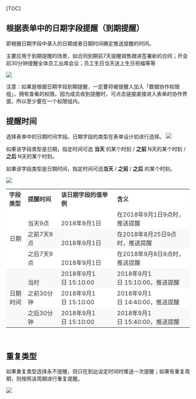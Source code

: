[TOC]
## 根据表单中的日期字段提醒（到期提醒）

即根据日期字段中录入的日期或者日期时间确定推送提醒的时间。


主要应用于到期提醒的场景，如合同到期前7天提醒销售跟进签署新的合同；开会前30分钟提醒全体员工出席会议；员工生日当天送上生日祝福等等


![](http://docfiles.baibaoyun.com/Fg7aYvfat_BxVWXzFf9mvacT4fZL)

注意：如果是根据日期字段到期提醒，一定要将被提醒人加入「数据协作权限组」，拥有查看的权限。因为成员收到提醒时，可点击链接直接进入表单的协作界面，所以至少要在一个权限组内。


## 提醒时间

选择表单中的日期时间字段。日期字段的类型在表单设计初进行选择。
![](http://docfiles.baibaoyun.com/Fk8iXFxbnjoT57XoTjWIIRwmom6c)


如果该字段类型是日期，指定时间可选 **当天** 的某个时刻 / **之前** N天的某个时刻 / **之后** N天的某个时刻。

如果该字段类型是日期时间，指定时间可选**当天** / **之前** / **之后** 的某个时刻。

![](http://docfiles.baibaoyun.com/FsstLZ1k5f82YZQXbeBF8444zkYL)

<table width="249">
    <colgroup>
        <col width="72"/>
        <col width="72"/>
        <col width="117"/>
        <col width="71"/>
    </colgroup>
    <tbody>
        <tr class="firstRow">
            <td class="et2" width="54" style="color: rgb(51, 51, 51); font-size: 12pt; font-weight: 700; vertical-align: middle; white-space: normal; border-width: 1.2pt; background: rgb(255, 255, 255);">
                字段类型
            </td>
            <td class="et2" width="134" style="color: rgb(51, 51, 51); font-size: 12pt; font-weight: 700; vertical-align: middle; white-space: normal; border-width: 1.2pt; background: rgb(255, 255, 255);">
                提醒时间
            </td>
            <td class="et2" width="187" style="color: rgb(51, 51, 51); font-size: 12pt; font-weight: 700; vertical-align: middle; white-space: normal; border-width: 1.2pt; background: rgb(255, 255, 255);">
                该日期字段的值举例
            </td>
            <td class="et2" width="283" style="color: rgb(51, 51, 51); font-size: 12pt; font-weight: 700; vertical-align: middle; white-space: normal; border-width: 1.2pt; background: rgb(255, 255, 255);">
                含义
            </td>
        </tr>
        <tr>
            <td class="et3" rowspan="3" width="54" style="color: rgb(51, 51, 51); font-size: 12pt; text-align: center; vertical-align: middle; white-space: normal; border-width: 1.2pt; background: rgb(255, 255, 255);">
                日期
            </td>
            <td class="et4" width="54" style="color: rgb(51, 51, 51); font-size: 12pt; vertical-align: bottom; white-space: normal; border-width: 1.2pt; background: rgb(255, 255, 255);">
                当天9点
            </td>
            <td class="et5" width="87" style="color: rgb(51, 51, 51); font-size: 12pt; vertical-align: bottom; white-space: normal; border-width: 1.2pt; background: rgb(255, 255, 255);">
                2018年9月1日
            </td>
            <td class="et4" width="53" style="color: rgb(51, 51, 51); font-size: 12pt; vertical-align: bottom; white-space: normal; border-width: 1.2pt; background: rgb(255, 255, 255);">
                在2018年9月1日9点时，推送提醒
            </td>
        </tr>
        <tr>
            <td class="et7" width="54" style="color: rgb(51, 51, 51); font-size: 12pt; vertical-align: bottom; white-space: normal; border-width: 1.2pt; background: rgb(248, 248, 248);">
                之前7天9点
            </td>
            <td class="et8" width="87" style="color: rgb(51, 51, 51); font-size: 12pt; vertical-align: bottom; white-space: normal; border-width: 1.2pt; background: rgb(248, 248, 248);">
                2018年9月1日
            </td>
            <td class="et7" width="53" style="color: rgb(51, 51, 51); font-size: 12pt; vertical-align: bottom; white-space: normal; border-width: 1.2pt; background: rgb(248, 248, 248);">
                在2018年8月25日9点时，推送提醒
            </td>
        </tr>
        <tr>
            <td class="et4" width="54" style="color: rgb(51, 51, 51); font-size: 12pt; vertical-align: bottom; white-space: normal; border-width: 1.2pt; background: rgb(255, 255, 255);">
                之后7天9点
            </td>
            <td class="et5" width="87" style="color: rgb(51, 51, 51); font-size: 12pt; vertical-align: bottom; white-space: normal; border-width: 1.2pt; background: rgb(255, 255, 255);">
                2018年9月1日
            </td>
            <td class="et4" width="53" style="color: rgb(51, 51, 51); font-size: 12pt; vertical-align: bottom; white-space: normal; border-width: 1.2pt; background: rgb(255, 255, 255);">
                在2018年9月8日9点时，推送提醒
            </td>
        </tr>
        <tr>
            <td class="et10" rowspan="3" width="54" style="color: rgb(51, 51, 51); font-size: 12pt; text-align: center; vertical-align: middle; white-space: normal; border-width: 1.2pt; background: rgb(248, 248, 248);">
                日期时间
            </td>
            <td class="et7" width="54" style="color: rgb(51, 51, 51); font-size: 12pt; vertical-align: bottom; white-space: normal; border-width: 1.2pt; background: rgb(248, 248, 248);">
                当时
            </td>
            <td class="et7" width="87" style="color: rgb(51, 51, 51); font-size: 12pt; vertical-align: bottom; white-space: normal; border-width: 1.2pt; background: rgb(248, 248, 248);">
                2018年9月1日&nbsp;15:10:00
            </td>
            <td class="et7" width="53" style="color: rgb(51, 51, 51); font-size: 12pt; vertical-align: bottom; white-space: normal; border-width: 1.2pt; background: rgb(248, 248, 248);">
                2018年9月1日&nbsp;15:10:00，推送提醒
            </td>
        </tr>
        <tr>
            <td class="et4" width="54" style="color: rgb(51, 51, 51); font-size: 12pt; vertical-align: bottom; white-space: normal; border-width: 1.2pt; background: rgb(255, 255, 255);">
                之前30分钟
            </td>
            <td class="et4" width="87" style="color: rgb(51, 51, 51); font-size: 12pt; vertical-align: bottom; white-space: normal; border-width: 1.2pt; background: rgb(255, 255, 255);">
                2018年9月1日&nbsp;15:10:00
            </td>
            <td class="et4" width="53" style="color: rgb(51, 51, 51); font-size: 12pt; vertical-align: bottom; white-space: normal; border-width: 1.2pt; background: rgb(255, 255, 255);">
                2018年9月1日&nbsp;14:40:00，推送提醒
            </td>
        </tr>
        <tr>
            <td class="et7" width="54" style="color: rgb(51, 51, 51); font-size: 12pt; vertical-align: bottom; white-space: normal; border-width: 1.2pt; background: rgb(248, 248, 248);">
                之后30分钟
            </td>
            <td class="et7" width="87" style="color: rgb(51, 51, 51); font-size: 12pt; vertical-align: bottom; white-space: normal; border-width: 1.2pt; background: rgb(248, 248, 248);">
                2018年9月1日&nbsp;15:10:00
            </td>
            <td class="et7" width="53" style="color: rgb(51, 51, 51); font-size: 12pt; vertical-align: bottom; white-space: normal; border-width: 1.2pt; background: rgb(248, 248, 248);">
                2018年9月1日&nbsp;15:40:00，推送提醒
            </td>
        </tr>
    </tbody>
</table>
<p>
    <br/>
</p>

## 重复类型

如果重复类型选择永不提醒，则只在到达设定时间时推送一次提醒；如果有重复周期，则按照该周期进行重复提醒。

![](http://docfiles.baibaoyun.com/Fm8nn_kdH_unr35uiwp_i1LgMbrx)
